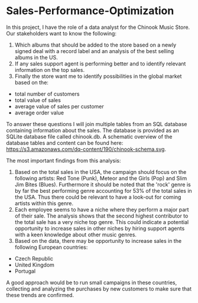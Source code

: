 # Sales-Performance-Optimization

In this project, I have the role of a data analyst for the Chinook Music Store. Our stakeholders want to know the following:

1. Which albums that should be added to the store based on a newly signed deal with a record label and an analysis of the best selling albums in the US.
2. If any sales support agent is performing better and to identify relevant information on the top sales.
3. Finally the store want me to identify possibilities in the global market based on the:
* total number of customers
* total value of sales
* average value of sales per customer
* average order value

To answer these questions I will join multiple tables from an SQL database containing information about the sales. The database is provided as an SQLite database file called chinook.db. A schematic overview of the database tables and content can be found here: https://s3.amazonaws.com/dq-content/190/chinook-schema.svg.

The most important findings from this analysis:

1. Based on the total sales in the USA, the campaign should focus on the following artists: Red Tone (Punk), Meteor and the Girls (Pop) and Slim Jim Bites (Blues). Furthermore it should be noted that the 'rock' genre is by far the best performing genre accounting for 53% of the total sales in the USA. Thus there could be relevant to have a look-out for coming artists within this genre.
2. Each employee seems to have a niche where they perform a major part of their sale. The analysis shows that the second highest contributor to the total sale has a very niche top genre. This could indicate a potential opportunity to increase sales in other niches by hiring support agents with a keen knowledge about other music genres.
3. Based on the data, there may be opportunity to increase sales in the following European countries:
* Czech Republic
* United Kingdom
* Portugal

A good approach would be to run small campaigns in these countries, collecting and analyzing the purchases by new customers to make sure that these trends are confirmed.
